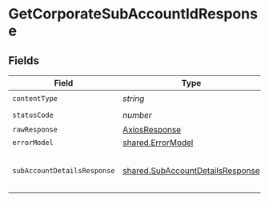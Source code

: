 # GetCorporateSubAccountIdResponse


## Fields

| Field                                                                                | Type                                                                                 | Required                                                                             | Description                                                                          |
| ------------------------------------------------------------------------------------ | ------------------------------------------------------------------------------------ | ------------------------------------------------------------------------------------ | ------------------------------------------------------------------------------------ |
| `contentType`                                                                        | *string*                                                                             | :heavy_check_mark:                                                                   | N/A                                                                                  |
| `statusCode`                                                                         | *number*                                                                             | :heavy_check_mark:                                                                   | N/A                                                                                  |
| `rawResponse`                                                                        | [AxiosResponse](https://axios-http.com/docs/res_schema)                              | :heavy_minus_sign:                                                                   | N/A                                                                                  |
| `errorModel`                                                                         | [shared.ErrorModel](../../models/shared/errormodel.md)                               | :heavy_minus_sign:                                                                   | bad request                                                                          |
| `subAccountDetailsResponse`                                                          | [shared.SubAccountDetailsResponse](../../models/shared/subaccountdetailsresponse.md) | :heavy_minus_sign:                                                                   | Sub-account organization details                                                     |